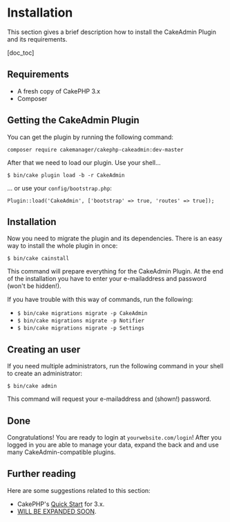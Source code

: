 Installation
============

This section gives a brief description how to install the CakeAdmin Plugin and its requirements.

[doc_toc]

Requirements
------------

- A fresh copy of CakePHP 3.x
- Composer

Getting the CakeAdmin Plugin
----------------------------

You can get the plugin by running the following command:

    composer require cakemanager/cakephp-cakeadmin:dev-master

After that we need to load our plugin.
Use your shell...

    $ bin/cake plugin load -b -r CakeAdmin
    
... or use your `config/bootstrap.php`:

    Plugin::load('CakeAdmin', ['bootstrap' => true, 'routes' => true]);

Installation
------------

Now you need to migrate the plugin and its dependencies. There is an easy way to install the whole plugin in once:

    $ bin/cake cainstall
    
This command will prepare everything for the CakeAdmin Plugin. At the end of the installation you have to enter your
e-mailaddress and password (won't be hidden!).

If you have trouble with this way of commands, run the following:
-    `$ bin/cake migrations migrate -p CakeAdmin`
-    `$ bin/cake migrations migrate -p Notifier`		
-    `$ bin/cake migrations migrate -p Settings`

Creating an user
----------------

If you need multiple administrators, run the following command in your shell to create an administrator:

    $ bin/cake admin
    
This command will request your e-mailaddress and (shown!) password.

Done
----

Congratulations! You are ready to login at `yourwebsite.com/login`! After you logged in you are able to manage your 
data, expand the back and and use many CakeAdmin-compatible plugins.

Further reading
---------------

Here are some suggestions related to this section:

- CakePHP's [Quick Start](http://book.cakephp.org/3.0/en/quickstart.html) for 3.x.
- [WILL BE EXPANDED SOON]().
